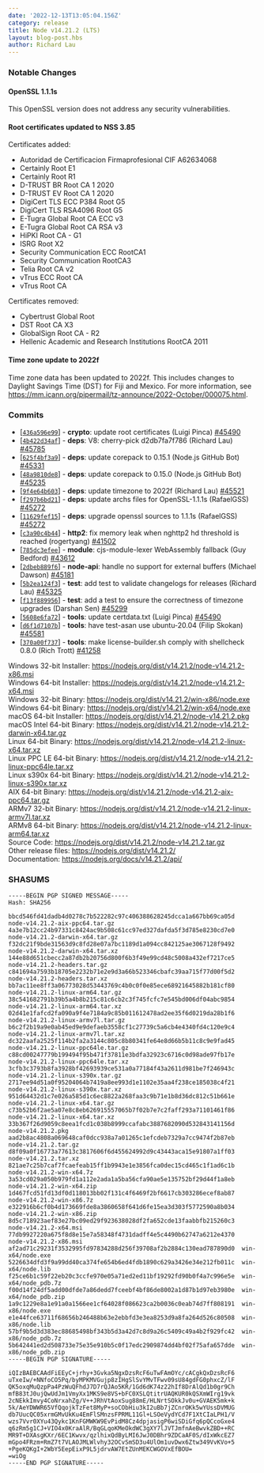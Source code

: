 ```yaml
---
date: '2022-12-13T13:05:04.156Z'
category: release
title: Node v14.21.2 (LTS)
layout: blog-post.hbs
author: Richard Lau
---
```


### Notable Changes

#### OpenSSL 1.1.1s

This OpenSSL version does not address any security vulnerabilities.

#### Root certificates updated to NSS 3.85

Certificates added:

- Autoridad de Certificacion Firmaprofesional CIF A62634068
- Certainly Root E1
- Certainly Root R1
- D-TRUST BR Root CA 1 2020
- D-TRUST EV Root CA 1 2020
- DigiCert TLS ECC P384 Root G5
- DigiCert TLS RSA4096 Root G5
- E-Tugra Global Root CA ECC v3
- E-Tugra Global Root CA RSA v3
- HiPKI Root CA - G1
- ISRG Root X2
- Security Communication ECC RootCA1
- Security Communication RootCA3
- Telia Root CA v2
- vTrus ECC Root CA
- vTrus Root CA

Certificates removed:

- Cybertrust Global Root
- DST Root CA X3
- GlobalSign Root CA - R2
- Hellenic Academic and Research Institutions RootCA 2011

#### Time zone update to 2022f

Time zone data has been updated to 2022f. This includes changes to Daylight
Savings Time (DST) for Fiji and Mexico. For more information, see
<https://mm.icann.org/pipermail/tz-announce/2022-October/000075.html>.

### Commits

- \[[`436a596e99`](https://github.com/nodejs/node/commit/436a596e99)] - **crypto**: update root certificates (Luigi Pinca) [#45490](https://github.com/nodejs/node/pull/45490)
- \[[`4b422d34af`](https://github.com/nodejs/node/commit/4b422d34af)] - **deps**: V8: cherry-pick d2db7fa7f786 (Richard Lau) [#45785](https://github.com/nodejs/node/pull/45785)
- \[[`625f4bf3a9`](https://github.com/nodejs/node/commit/625f4bf3a9)] - **deps**: update corepack to 0.15.1 (Node.js GitHub Bot) [#45331](https://github.com/nodejs/node/pull/45331)
- \[[`48a9810de8`](https://github.com/nodejs/node/commit/48a9810de8)] - **deps**: update corepack to 0.15.0 (Node.js GitHub Bot) [#45235](https://github.com/nodejs/node/pull/45235)
- \[[`9f4e64b603`](https://github.com/nodejs/node/commit/9f4e64b603)] - **deps**: update timezone to 2022f (Richard Lau) [#45521](https://github.com/nodejs/node/pull/45521)
- \[[`f297b6bd21`](https://github.com/nodejs/node/commit/f297b6bd21)] - **deps**: update archs files for OpenSSL-1.1.1s (RafaelGSS) [#45272](https://github.com/nodejs/node/pull/45272)
- \[[`11629fef15`](https://github.com/nodejs/node/commit/11629fef15)] - **deps**: upgrade openssl sources to 1.1.1s (RafaelGSS) [#45272](https://github.com/nodejs/node/pull/45272)
- \[[`c3a90c4b44`](https://github.com/nodejs/node/commit/c3a90c4b44)] - **http2**: fix memory leak when nghttp2 hd threshold is reached (rogertyang) [#41502](https://github.com/nodejs/node/pull/41502)
- \[[`785dc3efee`](https://github.com/nodejs/node/commit/785dc3efee)] - **module**: cjs-module-lexer WebAssembly fallback (Guy Bedford) [#43612](https://github.com/nodejs/node/pull/43612)
- \[[`2dbeb889f6`](https://github.com/nodejs/node/commit/2dbeb889f6)] - **node-api**: handle no support for external buffers (Michael Dawson) [#45181](https://github.com/nodejs/node/pull/45181)
- \[[`5b2ea124f3`](https://github.com/nodejs/node/commit/5b2ea124f3)] - **test**: add test to validate changelogs for releases (Richard Lau) [#45325](https://github.com/nodejs/node/pull/45325)
- \[[`f13f889956`](https://github.com/nodejs/node/commit/f13f889956)] - **test**: add a test to ensure the correctness of timezone upgrades (Darshan Sen) [#45299](https://github.com/nodejs/node/pull/45299)
- \[[`5608e6fa72`](https://github.com/nodejs/node/commit/5608e6fa72)] - **tools**: update certdata.txt (Luigi Pinca) [#45490](https://github.com/nodejs/node/pull/45490)
- \[[`d6f1d7107b`](https://github.com/nodejs/node/commit/d6f1d7107b)] - **tools**: have test-asan use ubuntu-20.04 (Filip Skokan) [#45581](https://github.com/nodejs/node/pull/45581)
- \[[`370a00f737`](https://github.com/nodejs/node/commit/370a00f737)] - **tools**: make license-builder.sh comply with shellcheck 0.8.0 (Rich Trott) [#41258](https://github.com/nodejs/node/pull/41258)

Windows 32-bit Installer: https://nodejs.org/dist/v14.21.2/node-v14.21.2-x86.msi \
Windows 64-bit Installer: https://nodejs.org/dist/v14.21.2/node-v14.21.2-x64.msi \
Windows 32-bit Binary: https://nodejs.org/dist/v14.21.2/win-x86/node.exe \
Windows 64-bit Binary: https://nodejs.org/dist/v14.21.2/win-x64/node.exe \
macOS 64-bit Installer: https://nodejs.org/dist/v14.21.2/node-v14.21.2.pkg \
macOS Intel 64-bit Binary: https://nodejs.org/dist/v14.21.2/node-v14.21.2-darwin-x64.tar.gz \
Linux 64-bit Binary: https://nodejs.org/dist/v14.21.2/node-v14.21.2-linux-x64.tar.xz \
Linux PPC LE 64-bit Binary: https://nodejs.org/dist/v14.21.2/node-v14.21.2-linux-ppc64le.tar.xz \
Linux s390x 64-bit Binary: https://nodejs.org/dist/v14.21.2/node-v14.21.2-linux-s390x.tar.xz \
AIX 64-bit Binary: https://nodejs.org/dist/v14.21.2/node-v14.21.2-aix-ppc64.tar.gz \
ARMv7 32-bit Binary: https://nodejs.org/dist/v14.21.2/node-v14.21.2-linux-armv7l.tar.xz \
ARMv8 64-bit Binary: https://nodejs.org/dist/v14.21.2/node-v14.21.2-linux-arm64.tar.xz \
Source Code: https://nodejs.org/dist/v14.21.2/node-v14.21.2.tar.gz \
Other release files: https://nodejs.org/dist/v14.21.2/ \
Documentation: https://nodejs.org/docs/v14.21.2/api/

### SHASUMS

```
-----BEGIN PGP SIGNED MESSAGE-----
Hash: SHA256

bbcd546fd41dadb4d0278c7b522282c97c406388628245dcca1a667bb69ca05d  node-v14.21.2-aix-ppc64.tar.gz
4a3e7b12cc24b97331c8424ac9b508c61cc97ed327dafda5f3d785e8230cd7e0  node-v14.21.2-darwin-x64.tar.gz
f32dc21f9bde31563d9c8fd28e07a7bc1189d1a094cc842125ae3067128f9492  node-v14.21.2-darwin-x64.tar.xz
144e88d651cbecc2a87db2b20756d800f6b3f49e99cd48c5008a432ef7217ce5  node-v14.21.2-headers.tar.gz
c841694a7593b18705e2232b71e2e9d3a66b523346cbafc39aa715f77d00f5d2  node-v14.21.2-headers.tar.xz
bb7ac11ee8ff3a06773028d53443769c4b0c0f0e85ece68921645882b181cf80  node-v14.21.2-linux-arm64.tar.gz
38c541682791b39b5a4b8b215c81c6cb2c3f745fcfc7e545bd006df04abc9854  node-v14.21.2-linux-arm64.tar.xz
02d41e1fafcd2fa090a9f4e7184a9c85b011612478ad2ee35f6d0219da28b1f6  node-v14.21.2-linux-armv7l.tar.gz
b6c2f2b19a9e0ab45ed9e9defaeb3558cf1c27739c5a6cb4e4340fd4c120e9c4  node-v14.21.2-linux-armv7l.tar.xz
dc322aafa2525f114b2fa2a3144c805c8b80341fe64e8d66b5b11c8c9e9fad45  node-v14.21.2-linux-ppc64le.tar.gz
c88cd00247779b199494f95b471f37811e3bdfa32923c6716c0d98ade97fb17e  node-v14.21.2-linux-ppc64le.tar.xz
3cfb3c3793b8fa3928bf42693939ce531a0a77184f43a2611d981be7f246943c  node-v14.21.2-linux-s390x.tar.gz
2717ee94d51a0f95204064b7419a8ee993d1e1102e35aa4f238ce185038c4f21  node-v14.21.2-linux-s390x.tar.xz
951d64432d1c7e026a585d1c6ec8822a268faa3c9b71e1b8d36dc812c51b661e  node-v14.21.2-linux-x64.tar.gz
c73b52b6f2ae5a07e8c8eb626915557065b7f02b7e7c2faff293a71101461f86  node-v14.21.2-linux-x64.tar.xz
33b367f26d9059c8eea1fcd1c038b8999ccafabc3887682090d532843141156d  node-v14.21.2.pkg
aad2b8ac4808a069648caf0dcc938a7a01265c1efcdeb7329a7cc9474f2b87eb  node-v14.21.2.tar.gz
d8f09a0f16773a77613c3817606f6d455624992d9c43443aca15e91807a1ff03  node-v14.21.2.tar.xz
821ae7c25b7caf7fcaefeab15ff1b9943e1e3856fca0dec15cd465c1f1ad6c1b  node-v14.21.2-win-x64.7z
3a53cd029a050b979fd1a112e2ada1a5ba56cfa90ae5e135752bf29d44f1a8eb  node-v14.21.2-win-x64.zip
1d467fcd51fd13df0d118013bb02f131c4f6469f2bf6617cb303286ecef8ab87  node-v14.21.2-win-x86.7z
e322916b6cf0b4d173669fde8a3860658f641d6fe15ea3d303f5772590a8b034  node-v14.21.2-win-x86.zip
8d5c718923aef83e27bc09ed29f923638028df2fa652cde13faabbfb215260c3  node-v14.21.2-x64.msi
77db9927220a675f8d8e15e7a58348f4731dadff4e5c4490b62747a6212e4370  node-v14.21.2-x86.msi
af2ad71c29231f3532995fd97834288d256f39708af2b2884c130ead787890d0  win-x64/node.exe
5226634dfd3f9a99dd40ca374fe654b6ed4fdb1890c629a3426e34e212fb011c  win-x64/node.lib
f25ce6b1c59f22eb20c3ccfe970e05a71ed2ed11bf19292fd90b0f4a7c996e5e  win-x64/node_pdb.7z
f00d14f24df5add00dfde7a86dedd7fceebf4bf86de8002a1d87b1d97eb3980e  win-x64/node_pdb.zip
1a9c1229e8a1e91a0a1566ee1cf64028f086623ca2b0036c0eab74d7ff808191  win-x86/node.exe
e1e44fce63711f68656b246488b63e2ebbfd3e3ea8253d9a8fa264d526c80508  win-x86/node.lib
57bf9b5d3d383ec88685498bf343b5d3a42d7c8d9a26c5409c49a4b2f929fc42  win-x86/node_pdb.7z
5b642441ed2d508733e75e35e910b5c0f17edc2909874dd4bf02f75afa657dde  win-x86/node_pdb.zip
-----BEGIN PGP SIGNATURE-----

iQIzBAEBCAAdFiEEyC+jrhy+3Gvka5NgxDzsRcF6uTwFAmOYc/cACgkQxDzsRcF6
uTxeIw/+NNfoCO5Pq/byMPKMVGujp8zIHgSlSvYMvTFwv09sU84gdFG0phxcZ/lF
QK5oxqMuQzpPa4PzWuQFhdJ7D7rQJAo5KR/1Gd6dK74z22hIf8DrAlQd1b0gr9Ch
mfB83tJ0ujQwUdJm1VmyXx1MKS9e8VS+bFC0XSLQtitrUAQKUR0kQSXmWIrg19vk
2cNEkkImvy4CoNrxahZg/V++JRhVtAoxSug88mE/HLNrtSOkkJv0u+GVAEK5mk+k
5k/AeYDWWR65VfQqojkTzFet8MyP+soCObHiu3kI2uBb7jZCnrOKk5wYUssDVMUG
db7UucQC05xrmGMvUkKu4EmFlSMnzsFPRML11Gl+LSOeVydYCd7F1XtCIaLPH1/V
wzs7Vvr0XYu43Qykc1KnFGMWKW9EvPidM8Cz4dpjasigP6wiSDiGfq6pQCcoGxe4
q6zRm5g1CJ+VIO4x0KraAlR/BqGLqoKMeOkdWC3gXY7lJVTJmfnAeBwvkZBD++RC
MR9T+DXAsgKXr/6EC1Kwvx/qzlhixQdByLMI6JwJ0DBhr9ZDCaAF0S/dIxWkcEZ7
mGpo4FRzm+RmZ7t7VLAOJMLWlvhy32OCvSmSD3u4UlOm1uvDwx6Ztw349VvKVo+5
+PgeKQKgI+2WbY5EepEixP9L5jdrvAW7EtZUnMEKCWGOVxEfBOU=
=wiOg
-----END PGP SIGNATURE-----

```
